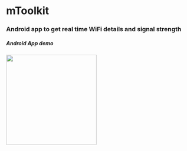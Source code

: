# mToolkit
### Android app to get real time WiFi details and signal strength
##### Android App demo
<img src="mToolkit.gif" width=245px>&emsp;&emsp;&emsp;
